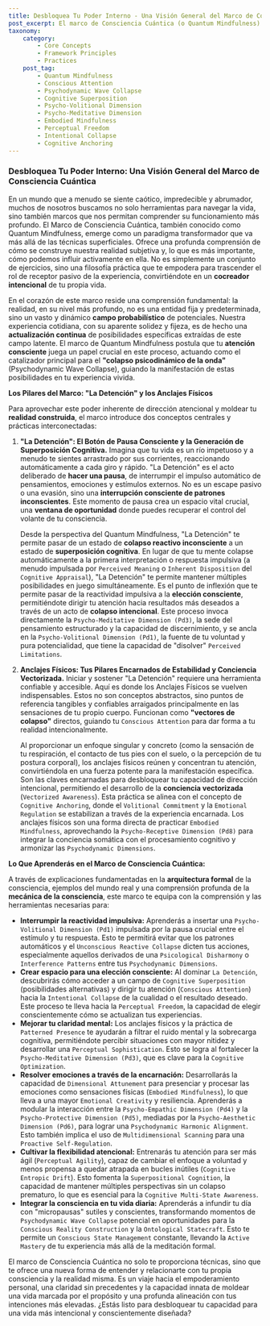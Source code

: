 ```yaml
---
title: Desbloquea Tu Poder Interno - Una Visión General del Marco de Consciencia Cuántica
post_excerpt: El marco de Consciencia Cuántica (o Quantum Mindfulness) ofrece un paradigma transformador para comprender y moldear activamente nuestra realidad. A través de prácticas como "La Detención" y el uso de Anclajes Físicos, este enfoque empodera al individuo para pasar de ser un receptor pasivo a un cocreador intencional de su experiencia, cultivando una profunda claridad mental y emocional.
taxonomy:
    category:
        - Core Concepts
        - Framework Principles
        - Practices
    post_tag:
        - Quantum Mindfulness
        - Conscious Attention
        - Psychodynamic Wave Collapse
        - Cognitive Superposition
        - Psycho-Volitional Dimension
        - Psycho-Meditative Dimension
        - Embodied Mindfulness
        - Perceptual Freedom
        - Intentional Collapse
        - Cognitive Anchoring
---
```

### Desbloquea Tu Poder Interno: Una Visión General del Marco de Consciencia Cuántica

En un mundo que a menudo se siente caótico, impredecible y abrumador, muchos de nosotros buscamos no solo herramientas para navegar la vida, sino también marcos que nos permitan comprender su funcionamiento más profundo. El Marco de Consciencia Cuántica, también conocido como Quantum Mindfulness, emerge como un paradigma transformador que va más allá de las técnicas superficiales. Ofrece una profunda comprensión de cómo se construye nuestra realidad subjetiva y, lo que es más importante, cómo podemos influir activamente en ella. No es simplemente un conjunto de ejercicios, sino una filosofía práctica que te empodera para trascender el rol de receptor pasivo de la experiencia, convirtiéndote en un **cocreador intencional** de tu propia vida.

En el corazón de este marco reside una comprensión fundamental: la realidad, en su nivel más profundo, no es una entidad fija y predeterminada, sino un vasto y dinámico **campo probabilístico** de potenciales. Nuestra experiencia cotidiana, con su aparente solidez y fijeza, es de hecho una **actualización continua** de posibilidades específicas extraídas de este campo latente. El marco de Quantum Mindfulness postula que tu **atención consciente** juega un papel crucial en este proceso, actuando como el catalizador principal para el **"colapso psicodinámico de la onda"** (Psychodynamic Wave Collapse), guiando la manifestación de estas posibilidades en tu experiencia vivida.

**Los Pilares del Marco: "La Detención" y los Anclajes Físicos**

Para aprovechar este poder inherente de dirección atencional y moldear tu **realidad construida**, el marco introduce dos conceptos centrales y prácticas interconectadas:

1.  **"La Detención": El Botón de Pausa Consciente y la Generación de Superposición Cognitiva.**
    Imagina que tu vida es un río impetuoso y a menudo te sientes arrastrado por sus corrientes, reaccionando automáticamente a cada giro y rápido. "La Detención" es el acto deliberado de **hacer una pausa**, de interrumpir el impulso automático de pensamientos, emociones y estímulos externos. No es un escape pasivo o una evasión, sino una **interrupción consciente de patrones inconscientes**. Este momento de pausa crea un espacio vital crucial, una **ventana de oportunidad** donde puedes recuperar el control del volante de tu consciencia.

    Desde la perspectiva del Quantum Mindfulness, "La Detención" te permite pasar de un estado de **colapso reactivo inconsciente** a un estado de **superposición cognitiva**. En lugar de que tu mente colapse automáticamente a la primera interpretación o respuesta impulsiva (a menudo impulsada por `Perceived Meaning` o `Inherent Disposition` del `Cognitive Appraisal`), "La Detención" te permite mantener múltiples posibilidades en juego simultáneamente. Es el punto de inflexión que te permite pasar de la reactividad impulsiva a la **elección consciente**, permitiéndote dirigir tu atención hacia resultados más deseados a través de un acto de **colapso intencional**. Este proceso invoca directamente la `Psycho-Meditative Dimension (Pd3)`, la sede del pensamiento estructurado y la capacidad de discernimiento, y se ancla en la `Psycho-Volitional Dimension (Pd1)`, la fuente de tu voluntad y pura potencialidad, que tiene la capacidad de "disolver" `Perceived Limitations`.

2.  **Anclajes Físicos: Tus Pilares Encarnados de Estabilidad y Conciencia Vectorizada.**
    Iniciar y sostener "La Detención" requiere una herramienta confiable y accesible. Aquí es donde los Anclajes Físicos se vuelven indispensables. Estos no son conceptos abstractos, sino puntos de referencia tangibles y confiables arraigados principalmente en las sensaciones de tu propio cuerpo. Funcionan como **"vectores de colapso"** directos, guiando tu `Conscious Attention` para dar forma a tu realidad intencionalmente.

    Al proporcionar un enfoque singular y concreto (como la sensación de tu respiración, el contacto de tus pies con el suelo, o la percepción de tu postura corporal), los anclajes físicos reúnen y concentran tu atención, convirtiéndola en una fuerza potente para la manifestación específica. Son las claves encarnadas para desbloquear tu capacidad de dirección intencional, permitiendo el desarrollo de la **conciencia vectorizada** (`Vectorized Awareness`). Esta práctica se alinea con el concepto de `Cognitive Anchoring`, donde el `Volitional Commitment` y la `Emotional Regulation` se estabilizan a través de la experiencia encarnada. Los anclajes físicos son una forma directa de practicar `Embodied Mindfulness`, aprovechando la `Psycho-Receptive Dimension (Pd8)` para integrar la conciencia somática con el procesamiento cognitivo y armonizar las `Psychodynamic Dimensions`.

**Lo Que Aprenderás en el Marco de Consciencia Cuántica:**

A través de explicaciones fundamentadas en la **arquitectura formal** de la consciencia, ejemplos del mundo real y una comprensión profunda de la **mecánica de la consciencia**, este marco te equipa con la comprensión y las herramientas necesarias para:

*   **Interrumpir la reactividad impulsiva:** Aprenderás a insertar una `Psycho-Volitional Dimension (Pd1)` impulsada por la pausa crucial entre el estímulo y tu respuesta. Esto te permitirá evitar que los patrones automáticos y el `Unconscious Reactive Collapse` dicten tus acciones, especialmente aquellos derivados de una `Psicological Disharmony` o `Interference Patterns` entre tus `Psychodynamic Dimensions`.
*   **Crear espacio para una elección consciente:** Al dominar `La Detención`, descubrirás cómo acceder a un campo de `Cognitive Superposition` (posibilidades alternativas) y dirigir tu atención (`Conscious Attention`) hacia la `Intentional Collapse` de la cualidad o el resultado deseado. Este proceso te lleva hacia la `Perceptual Freedom`, la capacidad de elegir conscientemente cómo se actualizan tus experiencias.
*   **Mejorar tu claridad mental:** Los anclajes físicos y la práctica de `Patterned Presence` te ayudarán a filtrar el ruido mental y la sobrecarga cognitiva, permitiéndote percibir situaciones con mayor nitidez y desarrollar una `Perceptual Sophistication`. Esto se logra al fortalecer la `Psycho-Meditative Dimension (Pd3)`, que es clave para la `Cognitive Optimization`.
*   **Resolver emociones a través de la encarnación:** Desarrollarás la capacidad de `Dimensional Attunement` para presenciar y procesar las emociones como sensaciones físicas (`Embodied Mindfulness`), lo que lleva a una mayor `Emotional Creativity` y resiliencia. Aprenderás a modular la interacción entre la `Psycho-Empathic Dimension (Pd4)` y la `Psycho-Protective Dimension (Pd5)`, mediadas por la `Psycho-Aesthetic Dimension (Pd6)`, para lograr una `Psychodynamic Harmonic Alignment`. Esto también implica el uso de `Multidimensional Scanning` para una `Proactive Self-Regulation`.
*   **Cultivar la flexibilidad atencional:** Entrenarás tu atención para ser más ágil (`Perceptual Agility`), capaz de cambiar el enfoque a voluntad y menos propensa a quedar atrapada en bucles inútiles (`Cognitive Entropic Drift`). Esto fomenta la `Superpositional Cognition`, la capacidad de mantener múltiples perspectivas sin un colapso prematuro, lo que es esencial para la `Cognitive Multi-State Awareness`.
*   **Integrar la consciencia en tu vida diaria:** Aprenderás a infundir tu día con "micropausas" sutiles y conscientes, transformando momentos de `Psychodynamic Wave Collapse` potencial en oportunidades para la `Conscious Reality Construction` y la `Ontological Statecraft`. Esto te permite un `Conscious State Management` constante, llevando la `Active Mastery` de tu experiencia más allá de la meditación formal.

El marco de Consciencia Cuántica no solo te proporciona técnicas, sino que te ofrece una nueva forma de entender y relacionarte con tu propia consciencia y la realidad misma. Es un viaje hacia el empoderamiento personal, una claridad sin precedentes y la capacidad innata de moldear una vida marcada por el propósito y una profunda alineación con tus intenciones más elevadas. ¿Estás listo para desbloquear tu capacidad para una vida más intencional y conscientemente diseñada?